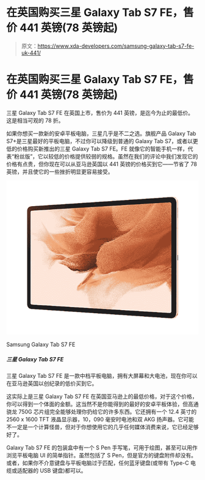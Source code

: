 # 在英国购买三星 Galaxy Tab S7 FE，售价 441 英镑(78 英镑起)

> 原文：<https://www.xda-developers.com/samsung-galaxy-tab-s7-fe-uk-441/>

# 在英国购买三星 Galaxy Tab S7 FE，售价 441 英镑(78 英镑起)

三星 Galaxy Tab S7 FE 在英国上市，售价为 441 英镑，是迄今为止的最低价。这是相当可观的 78 折。

如果你想买一款新的安卓平板电脑，三星几乎是不二之选。旗舰产品 Galaxy Tab S7+是三星最好的平板电脑，不过你可以降级到普通的 Galaxy Tab S7，或者以更低的价格购买新推出的三星 Galaxy Tab S7 FE。FE 就像它的智能手机一样，代表“粉丝版”，它以较低的价格提供较弱的规格。虽然在我们的评论中我们发现它的价格有点贵，但你现在可以从亚马逊英国以 441 英镑的价格买到它——节省了 78 英镑，并且使它的一些挫折明显更容易接受。

 <picture>![The Samsung Galaxy Tab S7 FE is a mid-range tablet with a large screen and a large battery, and you can get it at a record low price on Amazon UK right now.](img/b5a7a335fc4d6c82d0395dcc9fb8b2d9.png)</picture> 

Samsung Galaxy Tab S7 FE

##### 三星 Galaxy Tab S7 FE

三星 Galaxy Tab S7 FE 是一款中档平板电脑，拥有大屏幕和大电池，现在你可以在亚马逊英国以创纪录的低价买到它。

这实际上是三星 Galaxy Tab S7 FE 在英国亚马逊上的最低价格，对于这个价格，你可以得到一个体面的金额。这当然不是你能得到的最好的安卓平板体验，但高通骁龙 750G 芯片组完全能够处理你扔给它的许多东西。它还拥有一个 12.4 英寸的 2560 x 1600 TFT 液晶显示器，10，090 毫安时电池和双 AKG 扬声器。它可能不一定是一个计算怪兽，但对于你想使用它的几乎任何媒体消费来说，它已经足够好了。

Galaxy Tab S7 FE 的包装盒中有一个 S Pen 手写笔，可用于绘图，甚至可以用作浏览平板电脑 UI 的简单指针。虽然包括了 S Pen，但是官方的键盘附件却没有。或者，如果你不介意键盘与平板电脑过于匹配，任何蓝牙键盘(或带有 Type-C 电缆或适配器的 USB 键盘)都可以。